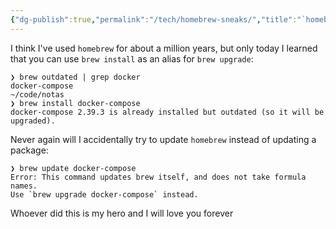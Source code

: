 ```yaml
---
{"dg-publish":true,"permalink":"/tech/homebrew-sneaks/","title":"`homebrew` sneaks","tags":["TIL"],"created":"2025-10-12T16:10:50.817-05:00"}
---
```


I think I've used `homebrew` for about a million years, but only today I learned that you can use `brew install` as an alias for `brew upgrade`:

```
❯ brew outdated | grep docker
docker-compose
~/code/notas
❯ brew install docker-compose
docker-compose 2.39.3 is already installed but outdated (so it will be upgraded).
```

Never again will I accidentally try to update `homebrew` instead of updating a package:

```
❯ brew update docker-compose
Error: This command updates brew itself, and does not take formula names.
Use `brew upgrade docker-compose` instead.
```

Whoever did this is my hero and I will love you forever